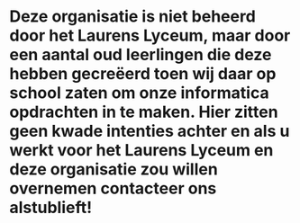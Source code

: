 # Deze organisatie is niet beheerd door het Laurens Lyceum, maar door een aantal oud leerlingen die deze hebben gecreëerd toen wij daar op school zaten om onze informatica opdrachten in te maken. Hier zitten geen kwade intenties achter en als u werkt voor het Laurens Lyceum en deze organisatie zou willen overnemen contacteer ons alstublieft!
